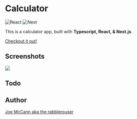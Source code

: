 # Calculator

![React](https://img.shields.io/badge/React-17.0.1-61dafb)
![Next](https://img.shields.io/badge/Next.js-%5E10.1.3-0baf7c)

This is a calculator app, built with **Typescript, React, & Next.js**.

[Checkout it out!](https://calculator-seven-pi.vercel.app/)


## Screenshots

<img src="https://user-images.githubusercontent.com/75742914/116785983-16256b00-aa62-11eb-8cec-9cb21a8bf2ef.png" />

## Todo


## Author

[Joe McCann aka the rabblerouser](https://www.linkedin.com/in/joseph-mccann-77402a88/)
